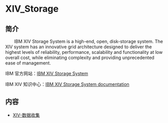 # XIV_Storage

## 简介
&#8195;&#8195;IBM XIV Storage System is a high-end, open, disk-storage system. The XIV system has an innovative grid architecture designed to deliver the highest levels of reliability, performance, scalability and functionality at low overall cost, while eliminating complexity and providing unprecedented ease of management.

IBM 官方网站：[IBM XIV Storage System](https://www.ibm.com/cn-zh/marketplace/xiv-storage?mhsrc=ibmsearch_a&mhq=XIV)

IBM XIV 知识中心：[IBM XIV Storage System documentation](https://www.ibm.com/support/knowledgecenter/STJTAG/landing/xiv_kcwelcomepage.html)

## 内容
- [XIV-数据收集](https://ebook.big1000.com/03-IBM_Storage_System/05-XIV_Storage/01-XIV-%E6%97%A5%E5%BF%97%E6%9F%A5%E7%9C%8B%E5%8F%8A%E6%94%B6%E9%9B%86.html)
